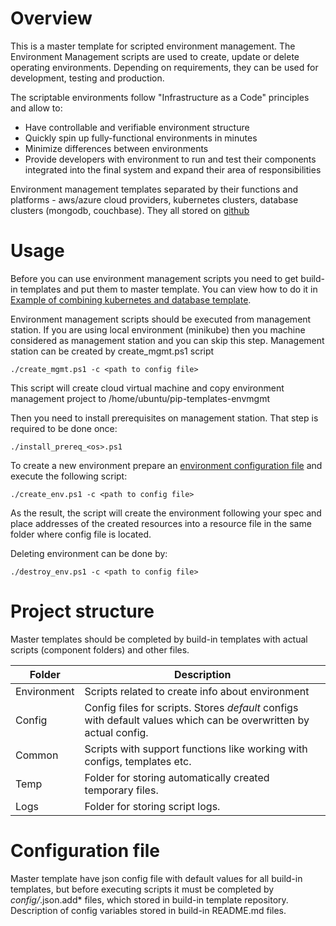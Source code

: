 # Overview

This is a master template for scripted environment management.
The Environment Management scripts are used to create, update or delete operating environments.
Depending on requirements, they can be used for development, testing and production.

The scriptable environments follow "Infrastructure as a Code" principles and allow to:
* Have controllable and verifiable environment structure
* Quickly spin up fully-functional environments in minutes
* Minimize differences between environments
* Provide developers with environment to run and test their components integrated into the final system and expand their area of responsibilities

Environment management templates separated by their functions and platforms - aws/azure cloud providers, kubernetes clusters, database clusters (mongodb, couchbase). They all stored on [github](https://github.com/pip-templates)

# Usage

Before you can use environment management scripts you need to get build-in templates and put them to master template. You can view how to do it in [Example of combining kubernetes and database template](#combine-kubernetes-and-database-template).

Environment management scripts should be executed from management station. If you are using local environment (minikube) then you machine considered as management station and you can skip this step. Management station can be created by create_mgmt.ps1 script

`
./create_mgmt.ps1 -c <path to config file>
`

This script will create cloud virtual machine and copy environment management project to /home/ubuntu/pip-templates-envmgmt

Then you need to install prerequisites on management station. That step is required to be done once:

`
./install_prereq_<os>.ps1
`

To create a new environment prepare an [environment configuration file](#configuration-file) and execute the following script:

`
./create_env.ps1 -c <path to config file>
`

As the result, the script will create the environment following your spec and place addresses of the created resources
into a resource file in the same folder where config file is located.

Deleting environment can be done by:

`
./destroy_env.ps1 -c <path to config file>
`

# Project structure

Master templates should be completed by build-in templates with actual scripts (component folders) and other files.

| Folder | Description |
|----|----|
| Environment | Scripts related to create info about environment |  
| Config | Config files for scripts. Stores *default* configs with default values which can be overwritten by actual config. | 
| Common | Scripts with support functions like working with configs, templates etc. | 
| Temp | Folder for storing automatically created temporary files. | 
| Logs | Folder for storing script logs. | 

# Configuration file

Master template have json config file with default values for all build-in templates, but before executing scripts it must be completed by *config/*.json.add* files, which stored in build-in template repository.
Description of config variables stored in build-in README.md files.

<!-- # Combine kubernetes and database template

For example, you need AKS (azure kubernetes service) and cloud couchbase.

1. Download [master template](https://github.com/pip-templates/pip-templates-env-master)
2. Copy *config/config.example.json* to *config* folder and rename it accordingly to your environment, for example *config.pip-stage.json*
3. Download the [AKS template](https://github.com/pip-templates/pip-templates-env-aks)
4. Copy *src* and *templates* folder from AKS template to master template 
5. Add content of *.ps1.add* files to correspondent files from master template
6. Add content of *config/config.k8s.json.add* to *config.pip-stage.json*
7. Download the [cloud couchbase template](https://github.com/pip-templates/pip-templates-db-cloud)
8. Copy *src* and *templates* folder from couchbase template to master template 
9. Add content of *.ps1.add* files to correspondent files from master template
10. Add content of *config/config.db.json.add* to *config.pip-stage.json*

Now you are ready to execute environment management scripts. -->
